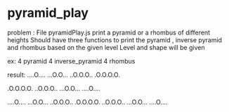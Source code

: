 # pyramid_play
problem :
File pyramidPlay.js
print a pyramid or a rhombus of different heights
Should have three functions to print the pyramid , inverse pyramid and rhombus based on the given level
Level and shape will be given

ex:
4 pyramid
4 inverse_pyramid
4 rhombus

result:
....O....
...O.O...
..O.O.O..
.O.O.O.O.

.O.O.O.O.
..O.O.O..
...O.O...
....O....

....O....
...O.O...
..O.O.O..
.O.O.O.O.
..O.O.O..
...O.O...
....O....
